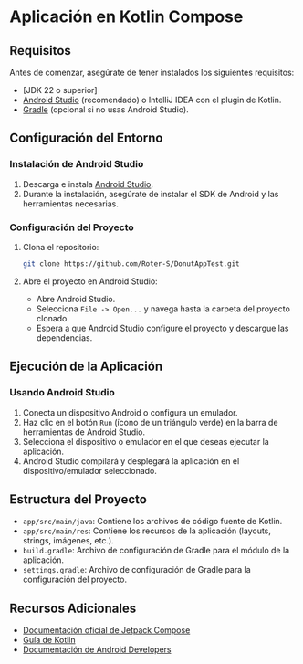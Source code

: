 
# Aplicación en Kotlin Compose

## Requisitos

Antes de comenzar, asegúrate de tener instalados los siguientes requisitos:

- [JDK 22 o superior]
- [Android Studio](https://developer.android.com/studio) (recomendado) o IntelliJ IDEA con el plugin de Kotlin.
- [Gradle](https://gradle.org/install/) (opcional si no usas Android Studio).

## Configuración del Entorno

### Instalación de Android Studio

1. Descarga e instala [Android Studio](https://developer.android.com/studio).
2. Durante la instalación, asegúrate de instalar el SDK de Android y las herramientas necesarias.

### Configuración del Proyecto

1. Clona el repositorio:

   ```sh
   git clone https://github.com/Roter-S/DonutAppTest.git

2. Abre el proyecto en Android Studio:

   - Abre Android Studio.
   - Selecciona `File -> Open...` y navega hasta la carpeta del proyecto clonado.
   - Espera a que Android Studio configure el proyecto y descargue las dependencias.

## Ejecución de la Aplicación

### Usando Android Studio

1. Conecta un dispositivo Android o configura un emulador.
2. Haz clic en el botón `Run` (ícono de un triángulo verde) en la barra de herramientas de Android Studio.
3. Selecciona el dispositivo o emulador en el que deseas ejecutar la aplicación.
4. Android Studio compilará y desplegará la aplicación en el dispositivo/emulador seleccionado.

## Estructura del Proyecto

- `app/src/main/java`: Contiene los archivos de código fuente de Kotlin.
- `app/src/main/res`: Contiene los recursos de la aplicación (layouts, strings, imágenes, etc.).
- `build.gradle`: Archivo de configuración de Gradle para el módulo de la aplicación.
- `settings.gradle`: Archivo de configuración de Gradle para la configuración del proyecto.

## Recursos Adicionales

- [Documentación oficial de Jetpack Compose](https://developer.android.com/jetpack/compose/documentation)
- [Guía de Kotlin](https://kotlinlang.org/docs/home.html)
- [Documentación de Android Developers](https://developer.android.com/docs)
